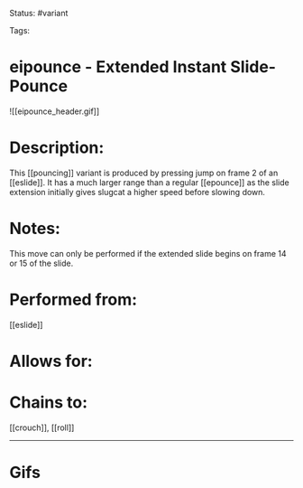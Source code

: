 Status: #variant

Tags: 

# eipounce - Extended Instant Slide-Pounce
![[eipounce_header.gif]]
# Description:
This [[pouncing]] variant is produced by pressing jump on frame 2 of an [[eslide]]. It has a much larger range than a regular [[epounce]] as the slide extension initially gives slugcat a higher speed before slowing down.

# Notes:
This move can only be performed if the extended slide begins on frame 14 or 15 of the slide.

# Performed from:
[[eslide]]

# Allows for:


# Chains to:
[[crouch]], [[roll]]

___
# Gifs
